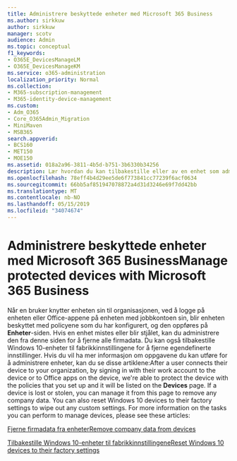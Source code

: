 ```yaml
---
title: Administrere beskyttede enheter med Microsoft 365 Business
ms.author: sirkkuw
author: sirkkuw
manager: scotv
audience: Admin
ms.topic: conceptual
f1_keywords:
- O365E_DevicesManageLM
- O365E_DevicesManageKM
ms.service: o365-administration
localization_priority: Normal
ms.collection:
- M365-subscription-management
- M365-identity-device-management
ms.custom:
- Adm_O365
- Core_O365Admin_Migration
- MiniMaven
- MSB365
search.appverid:
- BCS160
- MET150
- MOE150
ms.assetid: 018a2a96-3811-4b5d-b751-3b6330b34256
description: Lær hvordan du kan tilbakestille eller av en enhet som administreres gjennom beskyttelse policyer.
ms.openlocfilehash: 78eff4b4d29ee5de6f773841cc77239f6acf0634
ms.sourcegitcommit: 66bb5af851947078872a4d31d3246e69f7dd42bb
ms.translationtype: MT
ms.contentlocale: nb-NO
ms.lasthandoff: 05/15/2019
ms.locfileid: "34074674"
---
```

# <a name="manage-protected-devices-with-microsoft-365-business"></a><span data-ttu-id="53f9a-103">Administrere beskyttede enheter med Microsoft 365 Business</span><span class="sxs-lookup"><span data-stu-id="53f9a-103">Manage protected devices with Microsoft 365 Business</span></span>

<span data-ttu-id="53f9a-p101">Når en bruker knytter enheten sin til organisasjonen, ved å logge på enheten eller Office-appene på enheten med jobbkontoen sin, blir enheten beskyttet med policyene som du har konfigurert, og den oppføres på **Enheter**-siden. Hvis en enhet mistes eller blir stjålet, kan du administrere den fra denne siden for å fjerne alle firmadata. Du kan også tilbakestille Windows 10-enheter til fabrikkinnstillingene for å fjerne egendefinerte innstillinger. Hvis du vil ha mer informasjon om oppgavene du kan utføre for å administrere enheter, kan du se disse artiklene:</span><span class="sxs-lookup"><span data-stu-id="53f9a-p101">After a user connects their device to your organization, by signing in with their work account to the device or to Office apps on the device, we're able to protect the device with the policies that you set up and it will be listed on the **Devices** page. If a device is lost or stolen, you can manage it from this page to remove any company data. You can also reset Windows 10 devices to their factory settings to wipe out any custom settings. For more information on the tasks you can perform to manage devices, please see these articles:</span></span> 
  
[<span data-ttu-id="53f9a-108">Fjerne firmadata fra enheter</span><span class="sxs-lookup"><span data-stu-id="53f9a-108">Remove company data from devices</span></span>](remove-company-data.md)
  
[<span data-ttu-id="53f9a-109">Tilbakestille Windows 10-enheter til fabrikkinnstillingene</span><span class="sxs-lookup"><span data-stu-id="53f9a-109">Reset Windows 10 devices to their factory settings</span></span>](reset-devices-to-factory-settings.md)
  

